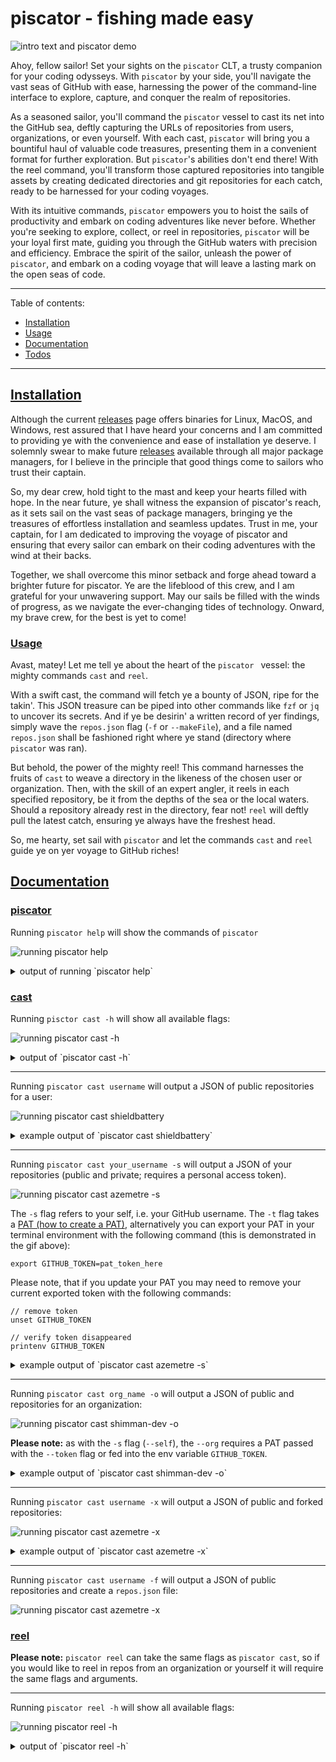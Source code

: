 # piscator - fishing made easy

![intro text and piscator demo](./docs/demo.gif)

Ahoy, fellow sailor! Set your sights on the `piscator` CLT, a trusty companion
for your coding odysseys. With `piscator` by your side, you'll navigate the vast
seas of GitHub with ease, harnessing the power of the command-line interface to
explore, capture, and conquer the realm of repositories.

As a seasoned sailor, you'll command the `piscator` vessel to cast its net
into the GitHub sea, deftly capturing the URLs of repositories from users,
organizations, or even yourself. With each cast, `piscator` will bring you a
bountiful haul of valuable code treasures, presenting them in a convenient
format for further exploration. But `piscator`'s abilities don't end there! With
the reel command, you'll transform those captured repositories into tangible
assets by creating dedicated directories and git repositories for each catch,
ready to be harnessed for your coding voyages.

With its intuitive commands, `piscator` empowers you to hoist the sails of
productivity and embark on coding adventures like never before. Whether you're
seeking to explore, collect, or reel in repositories, `piscator` will be your
loyal first mate, guiding you through the GitHub waters with precision and
efficiency. Embrace the spirit of the sailor, unleash the power of
`piscator`, and embark on a coding voyage that will leave a lasting mark on the
open seas of code.

---

Table of contents:

- [Installation](#installation)
- [Usage](#usage)
- [Documentation](#documentation)
- [Todos](#todos)

---

## [Installation](#installation)

Although the current [releases](https://github.com/shimman-dev/piscator/releases)
page offers binaries for Linux, MacOS, and Windows, rest assured that I have
heard your concerns and I am committed to providing ye with the convenience and
ease of installation ye deserve. I solemnly swear to make future
[releases](https://github.com/shimman-dev/piscator/releases) available through
all major package managers, for I believe in the principle that good things
come to sailors who trust their captain.

So, my dear crew, hold tight to the mast and keep your hearts filled with hope.
In the near future, ye shall witness the expansion of piscator's reach, as it
sets sail on the vast seas of package managers, bringing ye the treasures of
effortless installation and seamless updates. Trust in me, your captain, for I
am dedicated to improving the voyage of piscator and ensuring that every sailor
can embark on their coding adventures with the wind at their backs.

Together, we shall overcome this minor setback and forge ahead toward a
brighter future for piscator. Ye are the lifeblood of this crew, and I am
grateful for your unwavering support. May our sails be filled with the winds of
progress, as we navigate the ever-changing tides of technology. Onward, my
brave crew, for the best is yet to come!

### [Usage](#usage)

Avast, matey! Let me tell ye about the heart of the `piscator ` vessel: the
mighty commands `cast` and `reel`.

With a swift cast, the command will fetch ye a bounty of JSON, ripe for the
takin'. This JSON treasure can be piped into other commands like `fzf` or `jq`
to uncover its secrets. And if ye be desirin' a written record of yer findings,
simply wave the `repos.json` flag (`-f` or `--makeFile`), and a file named
`repos.json` shall be fashioned right where ye stand (directory where `piscator`
was ran).

But behold, the power of the mighty reel! This command harnesses the fruits of
`cast` to weave a directory in the likeness of the chosen user or organization.
Then, with the skill of an expert angler, it reels in each specified repository,
be it from the depths of the sea or the local waters. Should a repository
already rest in the directory, fear not! `reel` will deftly pull the latest
catch, ensuring ye always have the freshest head.

So, me hearty, set sail with `piscator` and let the commands `cast` and `reel`
guide ye on yer voyage to GitHub riches!

## [Documentation](#documentation)

### [piscator](#piscator)

Running `piscator help` will show the commands of `piscator`

![running piscator help](./docs/piscator-help.gif)

<details>
  <summary>output of running `piscator help`</summary>

```text
Embark on a grand voyage across the GitHub seas! Set sail to create
a magnificent directory, inspired by the name of a fearless sailor or a
mighty pirate. With each collection you reel in, a new Git repository shall
be forged, like a sturdy ship ready to conquer the code oceans. Prepare
yourself to navigate through the user's or organization's treasures,
uncovering hidden gems and secret code islands. Will you include private
repositories, like mysterious hidden coves? Or perhaps venture into the
realm of forked repositories, tracing the footsteps of fellow sailors? As
you reel in the collections, a legendary repos.json file shall be forged,
capturing the essence of your brave expedition. Choose the winds of
verbosity to whisper tales of each step or keep silent like a true sailor.
Raise the anchor, set your course, and let the adventure begin!

Usage:
  piscator [flags]
  piscator [command]

Available Commands:
  cast        generate a json struct of GitHub repos
  completion  Generate the autocompletion script for the specified shell
  help        Help about any command
  reel        git clone collected repos

Flags:
  -h, --help   help for piscator

Use "piscator [command] --help" for more information about a command.
```

</details>

### [cast](#cast)

Running `pisctor cast -h` will show all available flags:

![running piscator cast -h](./docs/cast-help.gif)

<details>
  <summary>output of `piscator cast -h`</summary>

```text
Ahoy, sailor! Prepare to navigate the GitHub sea and hoist the flag of
exploration with the cast command. Cast your net wide and capture the URLs of
repositories belonging to a user or organization, gathering a bountiful
collection of code treasures. Navigate with ease, discovering new horizons, and
charting your course towards software mastery.

Usage:
  piscator cast [flags]

Aliases:
  cast, c

Flags:
  -x, --forked         Include forked repositories
  -h, --help           help for cast
  -f, --makeFile       Generate a repos.json file
  -o, --org            Is an organization
  -s, --self           Your GitHub user, requires a personal access token
  -t, --token string   GitHub personal access token
```

</details>

---

Running `piscator cast username` will output a JSON of public repositories
for a user:

![running piscator cast shieldbattery](./docs/cast-user.gif)

<details>
  <summary>example output of `piscator cast shieldbattery`</summary>

```text
[
  {
    "name": "broodmap",
    "html_url": "https://github.com/ShieldBattery/broodmap",
    "language": "Rust",
    "fork": false,
    "private": false,
    "size": 4695
  },
  {
    "name": "bw-chk",
    "html_url": "https://github.com/ShieldBattery/bw-chk",
    "language": "JavaScript",
    "fork": false,
    "private": false,
    "size": 1061
  },
  {
    "name": "implode-decoder",
    "html_url": "https://github.com/ShieldBattery/implode-decoder",
    "language": "JavaScript",
    "fork": false,
    "private": false,
    "size": 96
  },
  {
    "name": "jssuh",
    "html_url": "https://github.com/ShieldBattery/jssuh",
    "language": "JavaScript",
    "fork": false,
    "private": false,
    "size": 675
  },
  {
    "name": "node-interval-tree",
    "html_url": "https://github.com/ShieldBattery/node-interval-tree",
    "language": "TypeScript",
    "fork": false,
    "private": false,
    "size": 314
  },
  {
    "name": "rally-point",
    "html_url": "https://github.com/ShieldBattery/rally-point",
    "language": "JavaScript",
    "fork": false,
    "private": false,
    "size": 966
  },
  {
    "name": "scm-extractor",
    "html_url": "https://github.com/ShieldBattery/scm-extractor",
    "language": "JavaScript",
    "fork": false,
    "private": false,
    "size": 1523
  },
  {
    "name": "ShieldBattery",
    "html_url": "https://github.com/ShieldBattery/ShieldBattery",
    "language": "TypeScript",
    "fork": false,
    "private": false,
    "size": 244880
  },
  {
    "name": "stimpack",
    "html_url": "https://github.com/ShieldBattery/stimpack",
    "language": "Rust",
    "fork": false,
    "private": false,
    "size": 57
  },
  {
    "name": "trrr",
    "html_url": "https://github.com/ShieldBattery/trrr",
    "language": "Rust",
    "fork": false,
    "private": false,
    "size": 18
  }
]
```

</details>

---

Running `piscator cast your_username -s` will output a JSON of your repositories
(public and private; requires a personal access token).

![running piscator cast azemetre -s](./docs/cast-self.gif)

The `-s` flag refers to your self, i.e. your GitHub username. The `-t` flag
takes a [PAT (how to create a PAT)](https://docs.github.com/en/enterprise-server@3.4/authentication/keeping-your-account-and-data-secure/creating-a-personal-access-token), alternatively you can export your PAT in your terminal environment with
the following command (this is demonstrated in the gif above):

`export GITHUB_TOKEN=pat_token_here`

Please note, that if you update your PAT you may need to remove your current
exported token with the following commands:

```
// remove token
unset GITHUB_TOKEN

// verify token disappeared
printenv GITHUB_TOKEN
```

<details>
  <summary>example output of `piscator cast azemetre -s`</summary>

```text
[
  {
    "name": "auteur-palettes",
    "html_url": "https://github.com/azemetre/auteur-palettes",
    "language": "JavaScript",
    "fork": false,
    "private": true,
    "size": 403
  },
  {
    "name": "azemetredotcom",
    "html_url": "https://github.com/azemetre/azemetredotcom",
    "language": "JavaScript",
    "fork": false,
    "private": true,
    "size": 24256
  },
  {
    "name": "boston-typescript-june-2019-talk",
    "html_url": "https://github.com/azemetre/boston-typescript-june-2019-talk",
    "language": "TypeScript",
    "fork": false,
    "private": false,
    "size": 3268
  },
  {
    "name": "gamepicker",
    "html_url": "https://github.com/azemetre/gamepicker",
    "language": "",
    "fork": false,
    "private": true,
    "size": 47
  },
  {
    "name": "hipster.nvim",
    "html_url": "https://github.com/azemetre/hipster.nvim",
    "language": "Lua",
    "fork": false,
    "private": false,
    "size": 1446
  },
  {
    "name": "idatation",
    "html_url": "https://github.com/azemetre/idatation",
    "language": "",
    "fork": false,
    "private": true,
    "size": 34
  },
  {
    "name": "musical-adventure",
    "html_url": "https://github.com/azemetre/musical-adventure",
    "language": "TypeScript",
    "fork": false,
    "private": true,
    "size": 993
  },
  {
    "name": "npx-azemetre",
    "html_url": "https://github.com/azemetre/npx-azemetre",
    "language": "JavaScript",
    "fork": false,
    "private": false,
    "size": 653
  },
  {
    "name": "oink.nvim",
    "html_url": "https://github.com/azemetre/oink.nvim",
    "language": "Lua",
    "fork": false,
    "private": true,
    "size": 7
  },
  {
    "name": "web-a11y-cheatsheet",
    "html_url": "https://github.com/azemetre/web-a11y-cheatsheet",
    "language": "",
    "fork": false,
    "private": false,
    "size": 89
  },
  {
    "name": "piscator",
    "html_url": "https://github.com/shimman-dev/piscator",
    "language": "Go",
    "fork": false,
    "private": false,
    "size": 1006
  }
]
```

</details>

---

Running `piscator cast org_name -o` will output a JSON of public and repositories for an organization:

![running piscator cast shimman-dev -o](./docs/cast-org.gif)

**Please note:** as with the `-s` flag (`--self`), the `--org` requires a PAT
passed with the `--token` flag or fed into the env variable `GITHUB_TOKEN`.

<details>
  <summary>example output of `piscator cast shimman-dev -o`</summary>

```text
[
  {
    "name": "eslint-config",
    "html_url": "https://github.com/shimman-dev/eslint-config",
    "language": "JavaScript",
    "fork": false,
    "private": false,
    "size": 227
  },
  {
    "name": "piscator",
    "html_url": "https://github.com/shimman-dev/piscator",
    "language": "Go",
    "fork": false,
    "private": false,
    "size": 1006
  },
  {
    "name": "knockerupper",
    "html_url": "https://github.com/shimman-dev/knockerupper",
    "language": "",
    "fork": false,
    "private": true,
    "size": 14
  }
]
```

</details>

---

Running `piscator cast username -x` will output a JSON of public and forked repositories:

![running piscator cast azemetre -x](./docs/cast-fork.gif)

<details>
  <summary>example output of `piscator cast azemetre -x`</summary>

```text
	[
  {
    "name": "Adv360-Pro-ZMK",
    "html_url": "https://github.com/azemetre/Adv360-Pro-ZMK",
    "language": "",
    "fork": true,
    "private": false,
    "size": 145
  },
	  {
    "name": "auteur-palettes",
    "html_url": "https://github.com/azemetre/auteur-palettes",
    "language": "JavaScript",
    "fork": false,
    "private": true,
    "size": 403
  },
  {
    "name": "boston-typescript-june-2019-talk",
    "html_url": "https://github.com/azemetre/boston-typescript-june-2019-talk",
    "language": "TypeScript",
    "fork": false,
    "private": false,
    "size": 3268
  },
  {
    "name": "just",
    "html_url": "https://github.com/azemetre/just",
    "language": "JavaScript",
    "fork": true,
    "private": false,
    "size": 12506
  }
]
```

</details>

---

Running `piscator cast username -f` will output a JSON of public repositories
and create a `repos.json` file:

![running piscator cast azemetre -x](./docs/cast-file.gif)

### [reel](#reels)

**Please note:** `piscator reel` can take the same flags as `piscator cast`, so
if you would like to reel in repos from an organization or yourself it will
require the same flags and arguments.

---

Running `piscator reel -h` will show all available flags:

![running piscator reel -h](./docs/reel-help.gif)

<details>
  <summary>output of `piscator reel -h`</summary>

```text
Avast, ye salty fisherman! Prepare to cast your line with the reel command
and embark on a daring fishing expedition in the GitHub waters. As you sail
through the digital sea, you'll skillfully create a directory that bears the
name of the user or organization, and with each catch, you'll reel in a precious
git repository. Like a seasoned fisherman, you'll nurture and cultivate these
repositories, transforming them into valuable assets for your coding endeavors.
Unleash your fishing prowess, reel in those repositories, and embark on a coding
voyage like no other.

Usage:
  piscator reel [flags]

Aliases:
  reel, c

Flags:
  -x, --forked         Include forked repositories
  -h, --help           help for reel
  -f, --makeFile       Generate a repos.json file
  -o, --org            Is an organization
  -s, --self           Your GitHub user, requires a personal access token
  -t, --token string   GitHub personal access token
  -v, --verbose        logs detailed messaging to stdout
```

---

Running `piscator reel org_name` create a directory of the user/org and clone
their repositories:

![running piscator reel azemetre](./docs/reel-user.gif)

---

Still working on minor changes and features.

## [Todos](#todos)

- [x] flesh out readme
  - [x] create vhs tapes
- [x] automate release binaries
- [ ] release on major package managers
  - [ ] homebrew
  - [ ] nix
  - [ ] fedora
  - [ ] macports
  - [ ] arch linux (btw)
  - [ ] debian
  - [ ] scoop
- [x] add tests
- [ ] generate man pages
- [ ] make showcase site
- [ ] add ability to filter by language
